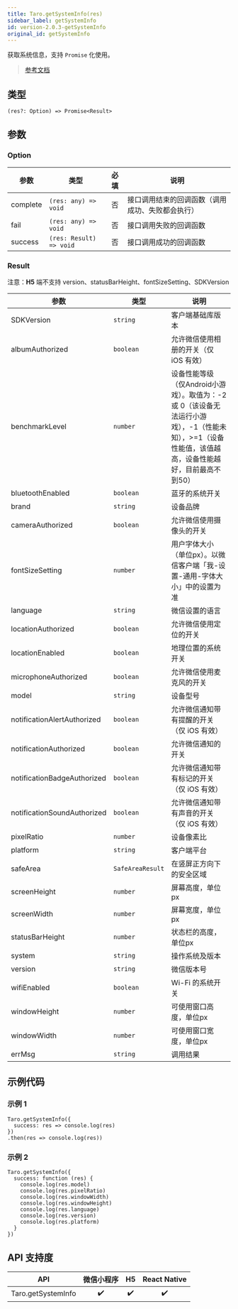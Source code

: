 ```yaml
---
title: Taro.getSystemInfo(res)
sidebar_label: getSystemInfo
id: version-2.0.3-getSystemInfo
original_id: getSystemInfo
---
```


获取系统信息，支持 `Promise` 化使用。

> [参考文档](https://developers.weixin.qq.com/miniprogram/dev/api/base/system/system-info/wx.getSystemInfo.html)

## 类型

```tsx
(res?: Option) => Promise<Result>
```

## 参数

### Option

| 参数 | 类型 | 必填 | 说明 |
| --- | --- | :---: | --- |
| complete | `(res: any) => void` | 否 | 接口调用结束的回调函数（调用成功、失败都会执行） |
| fail | `(res: any) => void` | 否 | 接口调用失败的回调函数 |
| success | `(res: Result) => void` | 否 | 接口调用成功的回调函数 |

### Result

注意：**H5** 端不支持 version、statusBarHeight、fontSizeSetting、SDKVersion

| 参数 | 类型 | 说明 |
| --- | --- | --- |
| SDKVersion | `string` | 客户端基础库版本 |
| albumAuthorized | `boolean` | 允许微信使用相册的开关（仅 iOS 有效） |
| benchmarkLevel | `number` | 设备性能等级（仅Android小游戏）。取值为：-2 或 0（该设备无法运行小游戏），-1（性能未知），>=1（设备性能值，该值越高，设备性能越好，目前最高不到50） |
| bluetoothEnabled | `boolean` | 蓝牙的系统开关 |
| brand | `string` | 设备品牌 |
| cameraAuthorized | `boolean` | 允许微信使用摄像头的开关 |
| fontSizeSetting | `number` | 用户字体大小（单位px）。以微信客户端「我-设置-通用-字体大小」中的设置为准 |
| language | `string` | 微信设置的语言 |
| locationAuthorized | `boolean` | 允许微信使用定位的开关 |
| locationEnabled | `boolean` | 地理位置的系统开关 |
| microphoneAuthorized | `boolean` | 允许微信使用麦克风的开关 |
| model | `string` | 设备型号 |
| notificationAlertAuthorized | `boolean` | 允许微信通知带有提醒的开关（仅 iOS 有效） |
| notificationAuthorized | `boolean` | 允许微信通知的开关 |
| notificationBadgeAuthorized | `boolean` | 允许微信通知带有标记的开关（仅 iOS 有效） |
| notificationSoundAuthorized | `boolean` | 允许微信通知带有声音的开关（仅 iOS 有效） |
| pixelRatio | `number` | 设备像素比 |
| platform | `string` | 客户端平台 |
| safeArea | `SafeAreaResult` | 在竖屏正方向下的安全区域 |
| screenHeight | `number` | 屏幕高度，单位px |
| screenWidth | `number` | 屏幕宽度，单位px |
| statusBarHeight | `number` | 状态栏的高度，单位px |
| system | `string` | 操作系统及版本 |
| version | `string` | 微信版本号 |
| wifiEnabled | `boolean` | Wi-Fi 的系统开关 |
| windowHeight | `number` | 可使用窗口高度，单位px |
| windowWidth | `number` | 可使用窗口宽度，单位px |
| errMsg | `string` | 调用结果 |

## 示例代码

### 示例 1

```tsx
Taro.getSystemInfo({
  success: res => console.log(res)
})
.then(res => console.log(res))
```

### 示例 2

```tsx
Taro.getSystemInfo({
  success: function (res) {
    console.log(res.model)
    console.log(res.pixelRatio)
    console.log(res.windowWidth)
    console.log(res.windowHeight)
    console.log(res.language)
    console.log(res.version)
    console.log(res.platform)
  }
})
```

## API 支持度

| API | 微信小程序 | H5 | React Native |
| :---: | :---: | :---: | :---: |
| Taro.getSystemInfo | ✔️ | ✔️ | ✔️ |
